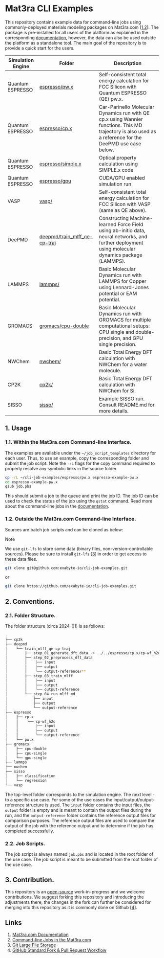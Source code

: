 # Mat3ra CLI Examples

This repository contains example data for command-line jobs using commonly-deployed materials modeling packages on
Mat3ra.com [[1,2](#links)]. The package is pre-installed for all users of the platform as explained in the
corresponding [documentation](https://docs.mat3ra.com/data-on-disk/directories/#job-script-templates), however, the data
can also be used outside the platform as a standalone tool. The main goal of the repository is to provide a quick start
for the users.

Simulation Engine | Folder                                           | Description
----------------- | ------------------------------------------------ | -----------
Quantum ESPRESSO  | [espresso/pw.x](espresso/pw.x/job.pbs)           | Self-consistent total energy calculation for FCC Silicon with Quantum ESPRESSO (QE) pw.x.
Quantum ESPRESSO  | [espresso/cp.x](espresso/cp.x/cp-wf_h2o/job.pbs) | Car-Parinello Molecular Dynamics run with QE cp.x using Wannier functions. This MD trajectory is also used as a reference for the DeePMD use case below.
Quantum ESPRESSO  | [espresso/simple.x](espresso/simple.x/job.pbs)   | Optical property calculation using SIMPLE.x code
Quantum ESPRESSO  | [espresso/gpu](espresso/gpu/job.gpu.pbs)         | CUDA/GPU enabled simulation run
VASP              | [vasp/](vasp/job.pbs)                            | Self-consistent total energy calculation for FCC Silicon with VASP (same as QE above).
DeePMD            | [deepmd/train_mlff_qe-cp-traj](deepmd/README.md) | Constructing Machine-learned Force Field using ab-initio data, neural networks, and further deployment using molecular dynamics package (LAMMPS).
LAMMPS            | [lammps/](lammps/README.md)                      | Basic Molecular Dynamics run with LAMMPS for Copper using Lennard-Jones potential or EAM potential.
GROMACS           | [gromacs/cpu-double](gromacs/cpu-double)         | Basic Molecular Dynamics run with GROMACS for multiple computational setups: CPU single and double-precision, and GPU single precision.
NWChem            | [nwchem/](nwchem/job.pbs)                        | Basic Total Energy DFT calculation with NWChem for a water molecule.
CP2K              | [cp2k/](cp2k/job.pbs)                            | Basic Total Energy DFT calculation with NWChem for Si.
SISSO             | [sisso/](sisso/README.md)                        | Example SISSO run. Consult README.md for more details.

## 1. Usage

### 1.1. Within the Mat3ra.com Command-line Interface.

The examples are available under the `~/job_script_templates` directory for each user. Thus, to use an example, copy the
corresponding folder and submit the job script. Note the `-rL` flags for the copy command required to properly resolve
any symbolic links in the source folder.

```bash
cp -rL ~/cli-job-examples/espresso/pw.x espresso-example-pw.x
cd espresso-example-pw.x
qsub job.pbs
```

This should submit a job to the queue and print the job ID. The job ID can be used to check the status of the job using
the `qstat` command. Read more about the command-line jobs in
the [documentation](https://docs.mat3ra.com/jobs-cli/overview/).

### 1.2. Outside the Mat3ra.com Command-line Interface.

Sources are batch job scripts and can be cloned as below:

> [!NOTE]
> We use `git-lfs` to store some data (binary files, non-version-controllable sources). Please be sure to
> install `git-lfs` [[3](#links)] in order to get access to these data files.

```bash
git clone git@github.com:exabyte-io/cli-job-examples.git
```

or

```bash
git clone https://github.com/exabyte-io/cli-job-examples.git
```

## 2. Conventions.

### 2.1. Folder Structure.

The folder structure (circa 2024-01) is as follows:

```bash
.
├── cp2k
├── deepmd
│    └── train_mlff_qe-cp-traj
│        ├── step_01_generate_dft_data -> ../../espresso/cp.x/cp-wf_h2o
│        ├── step_02_preprocess_dft_data
│        │    ├── input
│        │    ├── output
│        │    └── output-reference/**
│        ├── step_03_train_mlff
│        │    ├── input
│        │    ├── output
│        │    └── output-reference
│        └── step_04_run_mlff_md
│            ├── input
│            ├── output
│            └── output-reference
├── espresso
│    ├── cp.x
│    │    └── cp-wf_h2o
│    │        ├── input
│    │        ├── output
│    │        └── output-reference
│    └── pw.x
├── gromacs
│    ├── cpu-double
│    ├── cpu-single
│    └── gpu-single
├── lammps
├── nwchem
├── sisso
│    ├── classification
│    └── regression
└── vasp
```

The top-level folder corresponds to the simulation engine. The next level - to a specific use case.
For some of the use cases the input/output/output-reference structure is used. The `input` folder contains the input
files, the `output` folder is empty and is meant to contain the output files during the run, and the `output-reference`
folder contains the reference output files for comparison purposes. The reference output files are used to compare the
output of the job with the reference output and to determine if the job has completed successfully.

### 2.2. Job Scripts.

The job script is always named `job.pbs` and is located in the root folder of the use case. The job script is meant to
be submitted from the root folder of the use case.

## 3. Contribution.

This repository is an [open-source](LICENSE.md) work-in-progress and we welcome contributions. We suggest forking this
repository and introducing the adjustments there, the changes in the fork can further be considered for merging into
this repository as it is commonly done on Github [[4](#links)].

## Links

1. [Mat3ra.com Documentation](https://docs.mat3ra.com)
2. [Command-line Jobs in the Mat3ra.com](https://docs.mat3ra.com/jobs-cli/overview/)
3. [Git Large File Storage](https://git-lfs.github.com/)
4. [GitHub Standard Fork & Pull Request Workflow](https://gist.github.com/Chaser324/ce0505fbed06b947d962)
